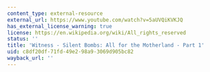 ```yaml
---
content_type: external-resource
external_url: https://www.youtube.com/watch?v=5aUVQiKVKJQ
has_external_license_warning: true
license: https://en.wikipedia.org/wiki/All_rights_reserved
status: ''
title: 'Witness - Silent Bombs: All for the Motherland - Part 1'
uid: c8df20df-71fd-49e2-98a9-3069d905bc82
wayback_url: ''
---
```

